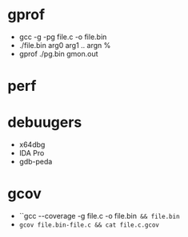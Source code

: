 
# gprof
- gcc -g -pg file.c -o file.bin
- ./file.bin arg0 arg1 .. argn %
- gprof ./pg.bin gmon.out

# perf

# debuugers
-  x64dbg
-  IDA Pro
- gdb-peda

# gcov
- ``gcc --coverage -g file.c -o file.bin` && file.bin`
- ``gcov file.bin-file.c && cat file.c.gcov``

